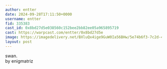 ```yaml
---
author: entter
date: 2024-09-28T17:11:50+0000
username: entter
fid: 335383
cast_id: 0x8bd27d5e038560c152bee2bb82ee05a965895719
cast: https://warpcast.com/entter/0x8bd27d5e
image: https://imagedelivery.net/BXluQx4ige9GuW0Ia56BHw/5e74b6f3-7c2d-4988-98a2-fed3e667e900/original
layout: post
---
```

swan.  
by enigmatriz  

<img src='https://imagedelivery.net/BXluQx4ige9GuW0Ia56BHw/5e74b6f3-7c2d-4988-98a2-fed3e667e900/original' alt='' referrerpolicy='no-referrer'/>